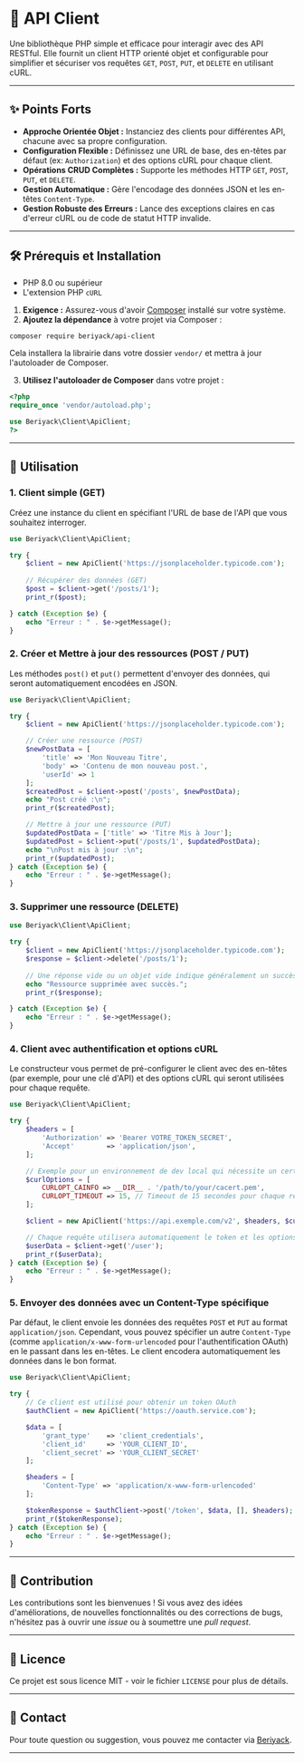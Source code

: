 # 🚀 API Client

Une bibliothèque PHP simple et efficace pour interagir avec des API RESTful. Elle fournit un client HTTP orienté objet et configurable pour simplifier et sécuriser vos requêtes `GET`, `POST`, `PUT`, et `DELETE` en utilisant cURL.

---

## ✨ Points Forts

*   **Approche Orientée Objet :** Instanciez des clients pour différentes API, chacune avec sa propre configuration.
*   **Configuration Flexible :** Définissez une URL de base, des en-têtes par défaut (ex: `Authorization`) et des options cURL pour chaque client.
*   **Opérations CRUD Complètes :** Supporte les méthodes HTTP `GET`, `POST`, `PUT`, et `DELETE`.
*   **Gestion Automatique :** Gère l'encodage des données JSON et les en-têtes `Content-Type`.
*   **Gestion Robuste des Erreurs :** Lance des exceptions claires en cas d'erreur cURL ou de code de statut HTTP invalide.

---

## 🛠️ Prérequis et Installation

*   PHP 8.0 ou supérieur
*   L'extension PHP `cURL`

1.  **Exigence :** Assurez-vous d'avoir [Composer](https://getcomposer.org/) installé sur votre système.
2.  **Ajoutez la dépendance** à votre projet via Composer :

```bash
composer require beriyack/api-client
```

Cela installera la librairie dans votre dossier `vendor/` et mettra à jour l'autoloader de Composer.

3.  **Utilisez l'autoloader de Composer** dans votre projet :

```php
<?php
require_once 'vendor/autoload.php';

use Beriyack\Client\ApiClient;
?>
```

---

## 📖 Utilisation

### 1. Client simple (GET)

Créez une instance du client en spécifiant l'URL de base de l'API que vous souhaitez interroger.

```php
use Beriyack\Client\ApiClient;

try {
    $client = new ApiClient('https://jsonplaceholder.typicode.com');
    
    // Récupérer des données (GET)
    $post = $client->get('/posts/1');
    print_r($post);

} catch (Exception $e) {
    echo "Erreur : " . $e->getMessage();
}
```

### 2. Créer et Mettre à jour des ressources (POST / PUT)

Les méthodes `post()` et `put()` permettent d'envoyer des données, qui seront automatiquement encodées en JSON.

```php
use Beriyack\Client\ApiClient;

try {
    $client = new ApiClient('https://jsonplaceholder.typicode.com');

    // Créer une ressource (POST)
    $newPostData = [
        'title' => 'Mon Nouveau Titre',
        'body' => 'Contenu de mon nouveau post.',
        'userId' => 1
    ];
    $createdPost = $client->post('/posts', $newPostData);
    echo "Post créé :\n";
    print_r($createdPost);

    // Mettre à jour une ressource (PUT)
    $updatedPostData = ['title' => 'Titre Mis à Jour'];
    $updatedPost = $client->put('/posts/1', $updatedPostData);
    echo "\nPost mis à jour :\n";
    print_r($updatedPost);
} catch (Exception $e) {
    echo "Erreur : " . $e->getMessage();
}
```

### 3. Supprimer une ressource (DELETE)

```php
use Beriyack\Client\ApiClient;

try {
    $client = new ApiClient('https://jsonplaceholder.typicode.com');
    $response = $client->delete('/posts/1');
    
    // Une réponse vide ou un objet vide indique généralement un succès
    echo "Ressource supprimée avec succès.";
    print_r($response);

} catch (Exception $e) {
    echo "Erreur : " . $e->getMessage();
}
```

### 4. Client avec authentification et options cURL

Le constructeur vous permet de pré-configurer le client avec des en-têtes (par exemple, pour une clé d'API) et des options cURL qui seront utilisées pour chaque requête.

```php
use Beriyack\Client\ApiClient;

try {
    $headers = [
        'Authorization' => 'Bearer VOTRE_TOKEN_SECRET',
        'Accept'        => 'application/json',
    ];

    // Exemple pour un environnement de dev local qui nécessite un certificat spécifique
    $curlOptions = [
        CURLOPT_CAINFO => __DIR__ . '/path/to/your/cacert.pem',
        CURLOPT_TIMEOUT => 15, // Timeout de 15 secondes pour chaque requête
    ];

    $client = new ApiClient('https://api.exemple.com/v2', $headers, $curlOptions);

    // Chaque requête utilisera automatiquement le token et les options cURL
    $userData = $client->get('/user');
    print_r($userData);
} catch (Exception $e) {
    echo "Erreur : " . $e->getMessage();
}
```

### 5. Envoyer des données avec un Content-Type spécifique

Par défaut, le client envoie les données des requêtes `POST` et `PUT` au format `application/json`. Cependant, vous pouvez spécifier un autre `Content-Type` (comme `application/x-www-form-urlencoded` pour l'authentification OAuth) en le passant dans les en-têtes. Le client encodera automatiquement les données dans le bon format.
```php
use Beriyack\Client\ApiClient;

try {
    // Ce client est utilisé pour obtenir un token OAuth
    $authClient = new ApiClient('https://oauth.service.com');

    $data = [
        'grant_type'    => 'client_credentials',
        'client_id'     => 'YOUR_CLIENT_ID',
        'client_secret' => 'YOUR_CLIENT_SECRET'
    ];

    $headers = [
        'Content-Type' => 'application/x-www-form-urlencoded'
    ];

    $tokenResponse = $authClient->post('/token', $data, [], $headers);
    print_r($tokenResponse);
} catch (Exception $e) {
    echo "Erreur : " . $e->getMessage();
}

```

---

## 🤝 Contribution

Les contributions sont les bienvenues \! Si vous avez des idées d'améliorations, de nouvelles fonctionnalités ou des corrections de bugs, n'hésitez pas à ouvrir une *issue* ou à soumettre une *pull request*.

---

## 📄 Licence

Ce projet est sous licence MIT - voir le fichier `LICENSE` pour plus de détails.

-----

## 📧 Contact

Pour toute question ou suggestion, vous pouvez me contacter via [Beriyack](https://github.com/Beriyack).

-----

